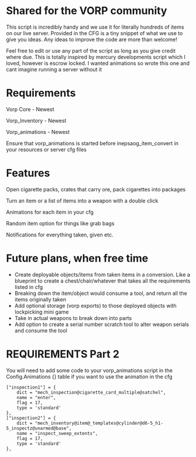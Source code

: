 # Shared for the VORP community

This script is incredibly handy and we use it for literally hundreds of items on our live server. 
Provided in the CFG is a tiny snippet of what we use to give you ideas. Any ideas to improve the code are more than welcome!

Feel free to edit or use any part of the script as long as you give credit where due. 
This is totally inspired by mercury developments script which I loved, however is escrow locked. 
I wanted animations so wrote this one and cant imagine running a server without it

# Requirements
Vorp Core - Newest

Vorp_Inventory - Newest

Vorp_animations - Newest

Ensure that vorp_animations is started before inepsaog_item_convert in your resources or server cfg files

# Features
Open cigarette packs, crates that carry ore, pack cigarettes into packages

Turn an item or a list of items into a weapon with a double click

Animations for each item in your cfg

Random item option for things like grab bags

Notifications for everything taken, given etc.

# Future plans, when free time
- Create deployable objects/items from taken items in a conversion. Like a blueprint to create a chest/chair/whatever that takes all the requirements listed in cfg
- Breaking down the item/object would consume a tool, and return all the items originally taken
- Add optional storage (vorp exports) to those deployed objects with lockpicking mini game
- Take in actual weapons to break down into parts
- Add option to create a serial number scratch tool to alter weapon serials and consume the tool

# REQUIREMENTS Part 2

You will need to add some code to your vorp_animations script in the Config.Animations {} table if you want to use the animation in the cfg

    ["inspection1"] = {
        dict = "mech_inspection@cigarette_card_multiple@satchel",
        name = "enter", 
        flag = 17,
        type = 'standard'
	},
    ["inspection2"] = {
        dict = "mech_inventory@item@_templates@cylinder@d6-5_h1-5_inspectz@unarmed@base",
        name = "inspect_sweep_extents", 
        flag = 17,
        type = 'standard'
	},